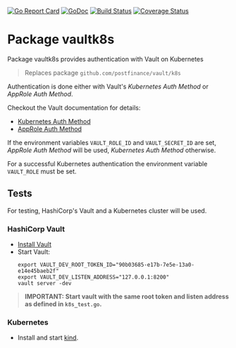 [![Go Report Card](https://goreportcard.com/badge/github.com/postfinance/vaultk8s)](https://goreportcard.com/report/github.com/postfinance/vaultk8s)
[![GoDoc](https://godoc.org/github.com/postfinance/vaultk8s?status.svg)](https://godoc.org/github.com/postfinance/vaultk8s)
[![Build Status](https://github.com/postfinance/vaultk8s/workflows/build/badge.svg)](https://github.com/postfinance/vaultk8s/actions)
[![Coverage Status](https://coveralls.io/repos/github/postfinance/vaultk8s/badge.svg?branch=master)](https://coveralls.io/github/postfinance/vaultk8s?branch=master)


# Package vaultk8s

Package vaultk8s provides authentication with Vault on Kubernetes

> Replaces package `github.com/postfinance/vault/k8s`

Authentication is done either with Vault's  *Kubernetes Auth Method* or *AppRole Auth Method*.

Checkout the Vault documentation for details:
- [Kubernetes Auth Method](https://www.vaultproject.io/docs/auth/kubernetes)
- [AppRole Auth Method](https://www.vaultproject.io/docs/auth/approle)

If the environment variables `VAULT_ROLE_ID` and `VAULT_SECRET_ID` are set, *AppRole Auth Method* will be used, *Kubernetes Auth Method* otherwise.

For a successful Kubernetes authentication the environment variable `VAULT_ROLE` must be set.

## Tests

For testing, HashiCorp's Vault and a Kubernetes cluster will be used.
### HashiCorp Vault

- [Install Vault](https://www.vaultproject.io/docs/install)
- Start Vault:
    ```
    export VAULT_DEV_ROOT_TOKEN_ID="90b03685-e17b-7e5e-13a0-e14e45baeb2f"
    export VAULT_DEV_LISTEN_ADDRESS="127.0.0.1:8200"
    vault server -dev
    ```

> **IMPORTANT: Start vault with the same root token and listen address as defined in `k8s_test.go`.**

### Kubernetes
- Install and start [kind](https://kind.sigs.k8s.io/docs/user/quick-start/).

